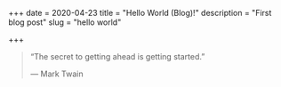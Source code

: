 +++
date = 2020-04-23
title = "Hello World (Blog)!"
description = "First blog post"
slug = "hello world" 

+++

> “The secret to getting ahead is getting started.” 
>
> ― Mark Twain